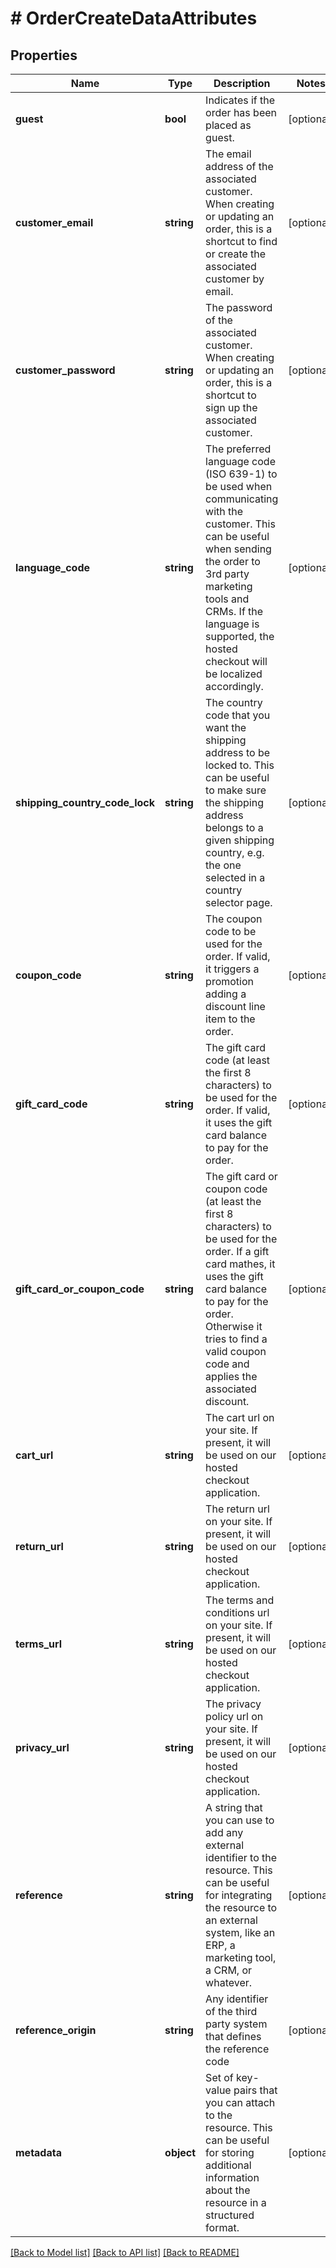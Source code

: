 # # OrderCreateDataAttributes

## Properties

Name | Type | Description | Notes
------------ | ------------- | ------------- | -------------
**guest** | **bool** | Indicates if the order has been placed as guest. | [optional]
**customer_email** | **string** | The email address of the associated customer. When creating or updating an order, this is a shortcut to find or create the associated customer by email. | [optional]
**customer_password** | **string** | The password of the associated customer. When creating or updating an order, this is a shortcut to sign up the associated customer. | [optional]
**language_code** | **string** | The preferred language code (ISO 639-1) to be used when communicating with the customer. This can be useful when sending the order to 3rd party marketing tools and CRMs. If the language is supported, the hosted checkout will be localized accordingly. | [optional]
**shipping_country_code_lock** | **string** | The country code that you want the shipping address to be locked to. This can be useful to make sure the shipping address belongs to a given shipping country, e.g. the one selected in a country selector page. | [optional]
**coupon_code** | **string** | The coupon code to be used for the order. If valid, it triggers a promotion adding a discount line item to the order. | [optional]
**gift_card_code** | **string** | The gift card code (at least the first 8 characters) to be used for the order. If valid, it uses the gift card balance to pay for the order. | [optional]
**gift_card_or_coupon_code** | **string** | The gift card or coupon code (at least the first 8 characters) to be used for the order. If a gift card mathes, it uses the gift card balance to pay for the order. Otherwise it tries to find a valid coupon code and applies the associated discount. | [optional]
**cart_url** | **string** | The cart url on your site. If present, it will be used on our hosted checkout application. | [optional]
**return_url** | **string** | The return url on your site. If present, it will be used on our hosted checkout application. | [optional]
**terms_url** | **string** | The terms and conditions url on your site. If present, it will be used on our hosted checkout application. | [optional]
**privacy_url** | **string** | The privacy policy url on your site. If present, it will be used on our hosted checkout application. | [optional]
**reference** | **string** | A string that you can use to add any external identifier to the resource. This can be useful for integrating the resource to an external system, like an ERP, a marketing tool, a CRM, or whatever. | [optional]
**reference_origin** | **string** | Any identifier of the third party system that defines the reference code | [optional]
**metadata** | **object** | Set of key-value pairs that you can attach to the resource. This can be useful for storing additional information about the resource in a structured format. | [optional]

[[Back to Model list]](../../README.md#models) [[Back to API list]](../../README.md#endpoints) [[Back to README]](../../README.md)
